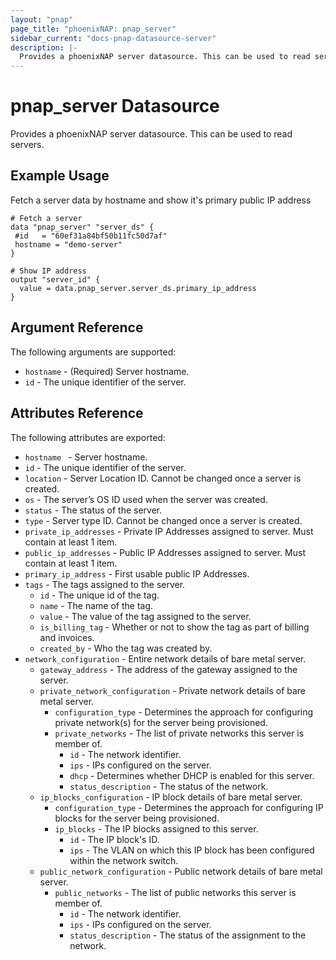 ```yaml
---
layout: "pnap"
page_title: "phoenixNAP: pnap_server"
sidebar_current: "docs-pnap-datasource-server"
description: |-
  Provides a phoenixNAP server datasource. This can be used to read servers.
---
```


# pnap_server Datasource

Provides a phoenixNAP server datasource. This can be used to read servers.



## Example Usage

Fetch a server data by hostname and show it's primary public IP address

```hcl
# Fetch a server
data "pnap_server" "server_ds" {
 #id   = "60ef31a84bf50b11fc50d7af"
 hostname = "demo-server"
}

# Show IP address
output "server_id" {
  value = data.pnap_server.server_ds.primary_ip_address
}
```

## Argument Reference

The following arguments are supported:

* `hostname` - (Required) Server hostname.
* `id` - The unique identifier of the server.


## Attributes Reference

The following attributes are exported:



* `hostname ` - Server hostname.
* `id` - The unique identifier of the server.
* `location` - Server Location ID. Cannot be changed once a server is created.
* `os` - The server’s OS ID used when the server was created. 
* `status` - The status of the server.
* `type` - Server type ID. Cannot be changed once a server is created. 
* `private_ip_addresses` - Private IP Addresses assigned to server. Must contain at least 1 item. 
* `public_ip_addresses` - Public IP Addresses assigned to server. Must contain at least 1 item.
* `primary_ip_address` - First usable public IP Addresses.
* `tags` - The tags assigned to the server.
    * `id` - The unique id of the tag.
    * `name` - The name of the tag.
    * `value` - The value of the tag assigned to the server.
    * `is_billing_tag` - Whether or not to show the tag as part of billing and invoices.
    * `created_by` - Who the tag was created by.
* `network_configuration` - Entire network details of bare metal server.
    * `gateway_address` - The address of the gateway assigned to the server.
    * `private_network_configuration` - Private network details of bare metal server.
        * `configuration_type` - Determines the approach for configuring private network(s) for the server being provisioned.
        * `private_networks` - The list of private networks this server is member of.
            * `id` - The network identifier.
            * `ips` - IPs configured on the server.
            * `dhcp` - Determines whether DHCP is enabled for this server.
            * `status_description` - The status of the network.
    * `ip_blocks_configuration` - IP block details of bare metal server.
        * `configuration_type` - Determines the approach for configuring IP blocks for the server being provisioned.
        * `ip_blocks` - The IP blocks assigned to this server.
            * `id` - The IP block's ID.
            * `ips` - The VLAN on which this IP block has been configured within the network switch.
    * `public_network_configuration` - Public network details of bare metal server.
        * `public_networks` - The list of public networks this server is member of.
            * `id` - The network identifier.
            * `ips` - IPs configured on the server.
            * `status_description` - The status of the assignment to the network.
